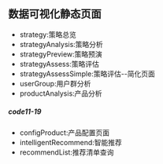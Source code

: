 ## 数据可视化静态页面

- strategy:策略总览
- strategyAnalysis:策略分析
- strategyPreview:策略预演
- strategyAssess:策略评估
- strategyAssessSimple:策略评估--简化页面
- userGroup:用户群分析
- productAnalysis:产品分析

##### code11-19

- configProduct:产品配置页面
- intelligentRecommend:智能推荐
- recommendList:推荐清单查询
